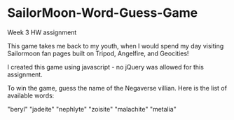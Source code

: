 # SailorMoon-Word-Guess-Game
Week 3 HW assignment 

This game takes me back to my youth, when I would spend my day visiting Sailormoon fan pages built on Tripod, Angelfire, and Geocities! 

I created this game using javascript - no jQuery was allowed for this assignment. 

To win the game, guess the name of the Negaverse villian. Here is the list of available words: 

"beryl"
"jadeite"
"nephlyte"
"zoisite"
"malachite"
"metalia"
